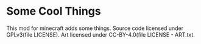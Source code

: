  # Some Cool Things
This mod for minecraft adds some things.
Source code licensed under GPLv3(file LICENSE). Art licensed under CC-BY-4.0(file LICENSE - ART.txt.

